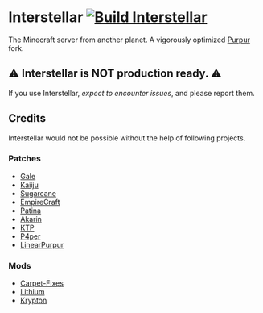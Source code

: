 # Interstellar [![Build Interstellar](https://github.com/notsatvrn/Interstellar/actions/workflows/build.yml/badge.svg)](https://github.com/notsatvrn/Interstellar/actions/workflows/build.yml)

The Minecraft server from another planet.
A vigorously optimized [Purpur](https://purpurmc.org) fork.

## ⚠️ Interstellar is NOT production ready. ⚠️

If you use Interstellar, *expect to encounter issues*, and please report them.

## Credits

Interstellar would not be possible without the help of following projects.

### Patches

- [Gale](https://github.com/GaleMC/Gale)
- [Kaiiju](https://github.com/KaiijuMC/Kaiiju)
- [Sugarcane](https://github.com/SugarcaneMC/Sugarcane)
- [EmpireCraft](https://github.com/starlis/empirecraft)
- [Patina](https://github.com/PatinaMC/Patina)
- [Akarin](https://github.com/Akarin-project/Akarin)
- [KTP](https://github.com/lynxplay/ktp)
- [P4per](https://github.com/acrylic-style/P4per)
- [LinearPurpur](https://github.com/StupidCraft/LinearPurpur)

### Mods

- [Carpet-Fixes](https://github.com/fxmorin/carpet-fixes)
- [Lithium](https://github.com/CaffeineMC/lithium-fabric)
- [Krypton](https://github.com/astei/krypton)
